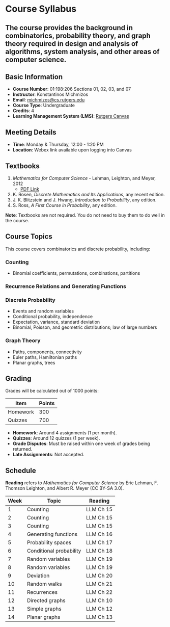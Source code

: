 # Course Syllabus  

## The course provides the background in combinatorics, probability theory, and graph theory required in design and analysis of algorithms, system analysis, and other areas of computer science.

## Basic Information  

- **Course Number**: 01:198:206 Sections 01, 02, 03, and 07  
- **Instructor**: Konstantinos Michmizos  
- **Email**: [michmizos@cs.rutgers.edu](mailto:michmizos@cs.rutgers.edu)  
- **Course Type**: Undergraduate  
- **Credits**: 4  
- **Learning Management System (LMS)**: [Rutgers Canvas](https://rutgers.instructure.com/courses/104702)  

## Meeting Details  

- **Time**: Monday & Thursday, 12:00 - 1:20 PM  
- **Location**: Webex link available upon logging into Canvas  

## Textbooks  

1. *Mathematics for Computer Science* - Lehman, Leighton, and Meyer, 2012  
   - [PDF Link](https://people.csail.mit.edu/meyer/mcs.pdf)  
2. K. Rosen, *Discrete Mathematics and Its Applications*, any recent edition.  
3. J. K. Blitzstein and J. Hwang, *Introduction to Probability*, any edition.  
4. S. Ross, *A First Course in Probability*, any edition.  

**Note**: Textbooks are not required. You do not need to buy them to do well in the course.  

## Course Topics  

This course covers combinatorics and discrete probability, including:  

### Counting  
- Binomial coefficients, permutations, combinations, partitions  

### Recurrence Relations and Generating Functions  

### Discrete Probability  
- Events and random variables  
- Conditional probability, independence  
- Expectation, variance, standard deviation  
- Binomial, Poisson, and geometric distributions; law of large numbers  

### Graph Theory  
- Paths, components, connectivity  
- Euler paths, Hamiltonian paths  
- Planar graphs, trees  

## Grading  

Grades will be calculated out of 1000 points:  

| Item      | Points |
|-----------|--------|
| Homework  | 300    |
| Quizzes   | 700    |

- **Homework**: Around 4 assignments (1 per month).  
- **Quizzes**: Around 12 quizzes (1 per week).  
- **Grade Disputes**: Must be raised within one week of grades being returned.  
- **Late Assignments**: Not accepted.  

## Schedule  

**Reading** refers to *Mathematics for Computer Science* by Eric Lehman, F. Thomson Leighton, and Albert R. Meyer (CC BY-SA 3.0).  

| Week | Topic                 | Reading      |
|------|------------------------|-------------|
| 1    | Counting               | LLM Ch 15   |
| 2    | Counting               | LLM Ch 15   |
| 3    | Counting               | LLM Ch 15   |
| 4    | Generating functions   | LLM Ch 16   |
| 5    | Probability spaces     | LLM Ch 17   |
| 6    | Conditional probability | LLM Ch 18  |
| 7    | Random variables       | LLM Ch 19   |
| 8    | Random variables       | LLM Ch 19   |
| 9    | Deviation              | LLM Ch 20   |
| 10   | Random walks          | LLM Ch 21   |
| 11   | Recurrences           | LLM Ch 22   |
| 12   | Directed graphs       | LLM Ch 10   |
| 13   | Simple graphs         | LLM Ch 12   |
| 14   | Planar graphs         | LLM Ch 13   |
